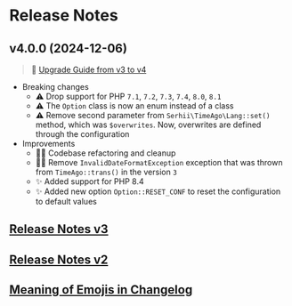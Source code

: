 # Release Notes

## v4.0.0 (2024-12-06)
> 🚀 [Upgrade Guide from v3 to v4](https://ago-php.github.io/v4/upgrade.html)
- Breaking changes
    - ⚠️ Drop support for PHP `7.1`, `7.2`, `7.3`, `7.4`, `8.0`, `8.1`
    - ⚠️ The `Option` class is now an enum instead of a class
    - ⚠️ Remove second parameter from `Serhii\TimeAgo\Lang::set()` method, which was `$overwrites`. Now, overwrites are defined through the configuration
- Improvements
    - 🧑‍💻 Codebase refactoring and cleanup
    - 🧑‍💻 Remove `InvalidDateFormatException` exception that was thrown from `TimeAgo::trans()` in the version `3`
    - ✨ Added support for PHP 8.4
    - ✨ Added new option `Option::RESET_CONF` to reset the configuration to default values

## [Release Notes v3](.github/CHANGELOG_V3.md)
## [Release Notes v2](.github/CHANGELOG_V2.md)
## [Meaning of Emojis in Changelog](.github/EMOJIS.md)